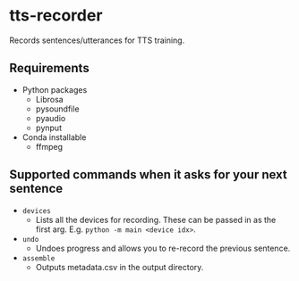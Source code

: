 # tts-recorder
Records sentences/utterances for TTS training.

## Requirements

* Python packages
  * Librosa
  * pysoundfile
  * pyaudio
  * pynput
* Conda installable
  * ffmpeg

## Supported commands when it asks for your next sentence

* `devices`
  * Lists all the devices for recording. These can be passed in as the first arg. E.g. `python -m main <device idx>`.
* `undo`
  * Undoes progress and allows you to re-record the previous sentence.
* `assemble`
  * Outputs metadata.csv in the output directory.
